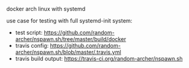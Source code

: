 
docker arch linux with systemd

use case for testing with full systemd-init system:
* test script: https://github.com/random-archer/nspawn.sh/tree/master/build/docker
* travis config: https://github.com/random-archer/nspawn.sh/blob/master/.travis.yml
* travis build output: https://travis-ci.org/random-archer/nspawn.sh
